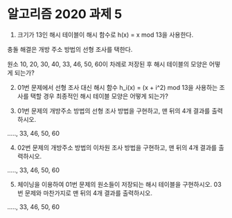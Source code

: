 
# 알고리즘 2020 과제 5

1. 크기가 13인 해시 테이블이 해시 함수로 h(x) = x mod 13을 사용한다.

충돌 해결은 개방 주소 방법의 선형 조사를 택한다.

원소 10, 20, 30, 40, 33, 46, 50, 60이 차례로 저장된 후 해시 테이블의 모양은 어떻게 되는가?

2. 01번 문제에서 선형 조사 대신 해시 함수 h_i(x) = (x + i^2) mod 13을 사용하는 조사를 택할 경우 최종적인 해시 테이블 모양은 어떻게 되는가?

3. 01번 문제의 개방주소 방법의 선형 조사 방법을 구현하고, 맨 뒤의 4개 결과를 출력하시오.

....., 33, 46, 50, 60

4. 02번 문제의 개방주소 방법의 이차원 조사 방법을 구현하고, 맨 뒤의 4개 결과를 출력하시오.

....., 33, 46, 50, 60

5. 체이닝을 이용하여 01번 문제의 원소들이 저장되는 해시 테이블을 구현하시오.
03번 문제와 마찬가지로 맨 뒤의 4개 결과를 출력하시오.

....., 33, 46, 50, 60

